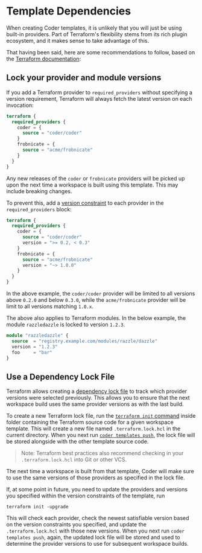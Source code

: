 # Template Dependencies

When creating Coder templates, it is unlikely that you will just be using
built-in providers. Part of Terraform's flexibility stems from its rich plugin
ecosystem, and it makes sense to take advantage of this.

That having been said, here are some recommendations to follow, based on the
[Terraform documentation](https://developer.hashicorp.com/terraform/tutorials/configuration-language/provider-versioning):

## Lock your provider and module versions

If you add a Terraform provider to `required_providers` without specifying a
version requirement, Terraform will always fetch the latest version on each
invocation:

```terraform
terraform {
  required_providers {
    coder = {
      source = "coder/coder"
    }
    frobnicate = {
      source = "acme/frobnicate"
    }
  }
}
```

Any new releases of the `coder` or `frobnicate` providers will be picked up upon
the next time a workspace is built using this template. This may include
breaking changes.

To prevent this, add a
[version constraint](https://developer.hashicorp.com/terraform/language/expressions/version-constraints)
to each provider in the `required_providers` block:

```terraform
terraform {
  required_providers {
    coder = {
      source = "coder/coder"
      version = ">= 0.2, < 0.3"
    }
    frobnicate = {
      source = "acme/frobnicate"
      version = "~> 1.0.0"
    }
  }
}
```

In the above example, the `coder/coder` provider will be limited to all versions
above `0.2.0` and below `0.3.0`, while the `acme/frobnicate` provider will be
limit to all versions matching `1.0.x`.

The above also applies to Terraform modules. In the below example, the module
`razzledazzle` is locked to version `1.2.3`.

```terraform
module "razzledazzle" {
  source  = "registry.example.com/modules/razzle/dazzle"
  version = "1.2.3"
  foo     = "bar"
}
```

## Use a Dependency Lock File

Terraform allows creating a
[dependency lock file](https://developer.hashicorp.com/terraform/language/files/dependency-lock)
to track which provider versions were selected previously. This allows you to
ensure that the next workspace build uses the same provider versions as with the
last build.

To create a new Terraform lock file, run the
[`terraform init` command](https://developer.hashicorp.com/terraform/cli/commands/init)
inside folder containing the Terraform source code for a given workspace
template. This will create a new file named `.terraform.lock.hcl` in the current
directory. When you next run [`coder templates push`](../cli/templates_push.md),
the lock file will be stored alongside with the other template source code.

> Note: Terraform best practices also recommend checking in your
> `.terraform.lock.hcl` into Git or other VCS.

The next time a workspace is built from that template, Coder will make sure to
use the same versions of those providers as specified in the lock file.

If, at some point in future, you need to update the providers and versions you
specified within the version constraints of the template, run

```console
terraform init -upgrade
```

This will check each provider, check the newest satisfiable version based on the
version constraints you specified, and update the `.terraform.lock.hcl` with
those new versions. When you next run `coder templates push`, again, the updated
lock file will be stored and used to determine the provider versions to use for
subsequent workspace builds.
